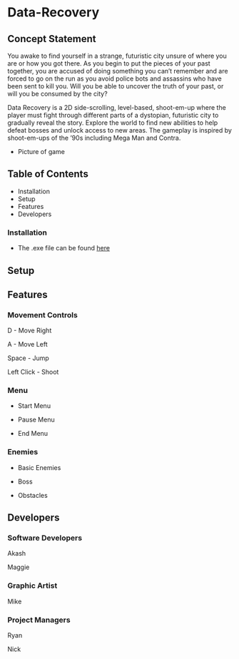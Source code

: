 # Data-Recovery

## Concept Statement

You awake to find yourself in a strange, futuristic city unsure of where you are or how you got there. As you begin to put the pieces of your past together, you are accused of doing something you can’t remember and are forced to go on the run as you avoid police bots and assassins who have been sent to kill you. Will you be able to uncover the truth of your past, or will you be consumed by the city?

Data Recovery is a 2D side-scrolling, level-based, shoot-em-up where the player must fight through different parts of a dystopian, futuristic city to gradually reveal the story. Explore the world to find new abilities to help defeat bosses and unlock access to new areas. The gameplay is inspired by shoot-em-ups of the ’90s including Mega Man and Contra. 


- Picture of game

## Table of Contents

- Installation
- Setup
- Features
- Developers

### Installation

- The .exe file can be found 
[here](https://github.com/Hexadoon/Data-Recovery/tree/master/Data-Recovery/CurrentGame)

## Setup

## Features

### Movement Controls

D - Move Right

A - Move Left

Space - Jump

Left Click - Shoot

### Menu

- Start Menu

- Pause Menu

- End Menu

### Enemies

- Basic Enemies

- Boss

- Obstacles

## Developers

### Software Developers

Akash

Maggie

### Graphic Artist

Mike

### Project Managers

Ryan

Nick
